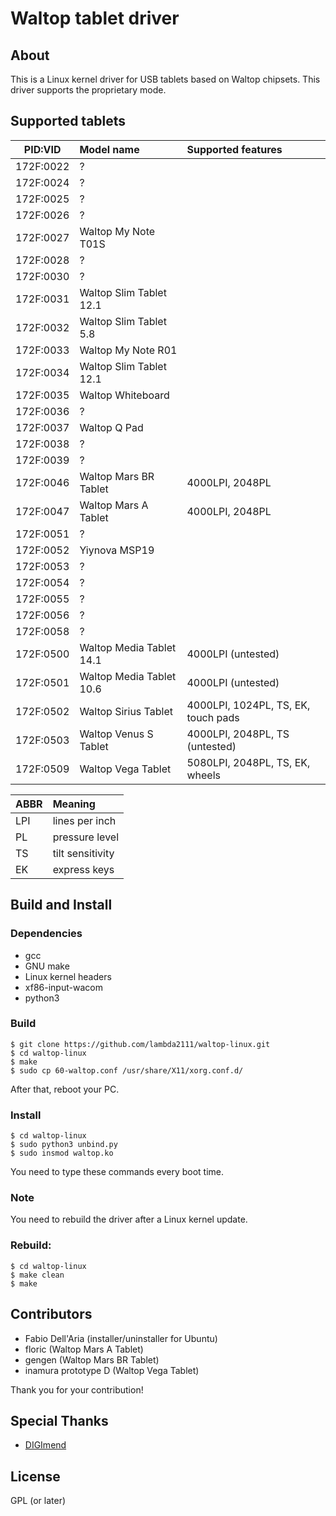 # Waltop tablet driver


## About

This is a Linux kernel driver for USB tablets based on Waltop chipsets. This driver supports the proprietary mode.

## Supported tablets

| PID:VID |Model name              |Supported features                 |
|:-------:|:-----------------------|:----------------------------------|
|172F:0022|?                       |                                   |
|172F:0024|?                       |                                   |
|172F:0025|?                       |                                   |
|172F:0026|?                       |                                   |
|172F:0027|Waltop My Note T01S     |                                   |
|172F:0028|?                       |                                   |
|172F:0030|?                       |                                   |
|172F:0031|Waltop Slim Tablet 12.1 |                                   |
|172F:0032|Waltop Slim Tablet 5.8  |                                   |
|172F:0033|Waltop My Note R01      |                                   |
|172F:0034|Waltop Slim Tablet 12.1 |                                   |
|172F:0035|Waltop Whiteboard       |                                   |
|172F:0036|?                       |                                   |
|172F:0037|Waltop Q Pad            |                                   |
|172F:0038|?                       |                                   |
|172F:0039|?                       |                                   |
|172F:0046|Waltop Mars BR Tablet   |4000LPI, 2048PL                    |
|172F:0047|Waltop Mars A Tablet    |4000LPI, 2048PL                    |
|172F:0051|?                       |                                   |
|172F:0052|Yiynova MSP19           |                                   |
|172F:0053|?                       |                                   |
|172F:0054|?                       |                                   |
|172F:0055|?                       |                                   |
|172F:0056|?                       |                                   |
|172F:0058|?                       |                                   |
|172F:0500|Waltop Media Tablet 14.1|4000LPI (untested)                 |
|172F:0501|Waltop Media Tablet 10.6|4000LPI (untested)                 |
|172F:0502|Waltop Sirius Tablet    |4000LPI, 1024PL, TS, EK, touch pads|
|172F:0503|Waltop Venus S Tablet   |4000LPI, 2048PL, TS  (untested)    |
|172F:0509|Waltop Vega Tablet      |5080LPI, 2048PL, TS, EK, wheels    |

|ABBR|Meaning         |
|:---|:---------------|
|LPI |lines per inch  |
|PL  |pressure level  |
|TS  |tilt sensitivity|
|EK  |express keys    |

## Build and Install

### Dependencies

- gcc
- GNU make
- Linux kernel headers
- xf86-input-wacom
- python3

### Build

    $ git clone https://github.com/lambda2111/waltop-linux.git
    $ cd waltop-linux
    $ make
    $ sudo cp 60-waltop.conf /usr/share/X11/xorg.conf.d/

After that, reboot your PC.

### Install

    $ cd waltop-linux
    $ sudo python3 unbind.py
    $ sudo insmod waltop.ko

You need to type these commands every boot time.

### Note

You need to rebuild the driver after a Linux kernel update.

### Rebuild:

    $ cd waltop-linux
    $ make clean
    $ make

## Contributors

- Fabio Dell'Aria (installer/uninstaller for Ubuntu)
- floric (Waltop Mars A Tablet)
- gengen (Waltop Mars BR Tablet)
- inamura prototype D (Waltop Vega Tablet)

Thank you for your contribution!

## Special Thanks

- [DIGImend](https://digimend.github.io/)

## License

GPL (or later)
